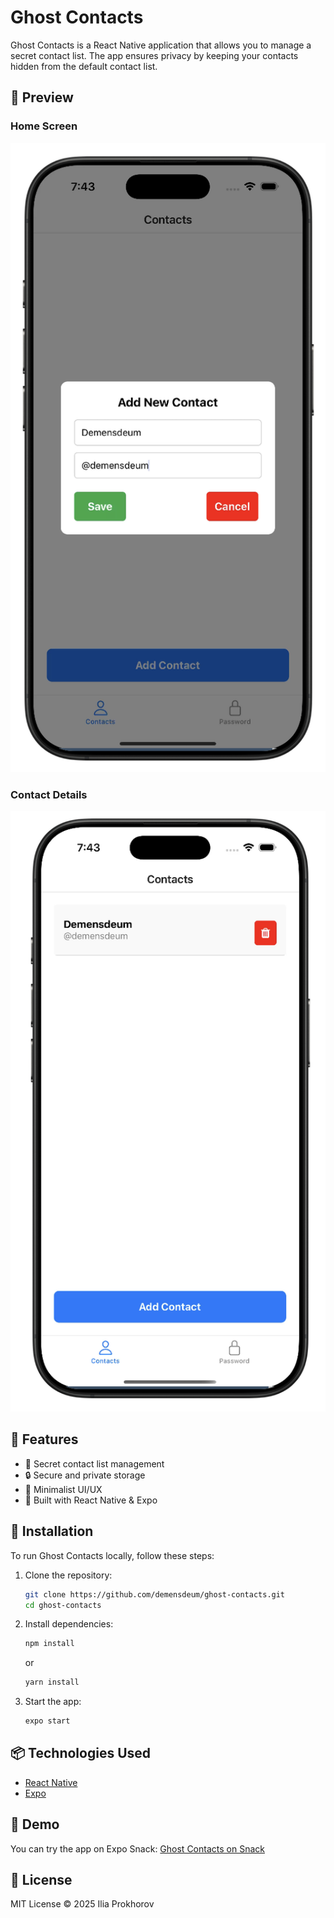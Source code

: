 # Ghost Contacts

Ghost Contacts is a React Native application that allows you to manage a secret contact list. The app ensures privacy by keeping your contacts hidden from the default contact list.

## 📱 Preview

### Home Screen
![Add new contact](screenshots/1.png)

### Contact Details
![Contacts List](screenshots/2.png)

## 🚀 Features

- 📂 Secret contact list management
- 🔒 Secure and private storage
- 🌙 Minimalist UI/UX
- 🔧 Built with React Native & Expo

## 🔧 Installation

To run Ghost Contacts locally, follow these steps:

1. Clone the repository:
   ```sh
   git clone https://github.com/demensdeum/ghost-contacts.git
   cd ghost-contacts
   ```

2. Install dependencies:
   ```sh
   npm install
   ```
   or
   ```sh
   yarn install
   ```

3. Start the app:
   ```sh
   expo start
   ```

## 📦 Technologies Used

- [React Native](https://reactnative.dev/)
- [Expo](https://expo.dev/)

## 🔗 Demo

You can try the app on Expo Snack:
[Ghost Contacts on Snack](https://snack.expo.dev/@demensdeum/ghost-contacts)

## 📜 License

MIT License © 2025 Ilia Prokhorov
